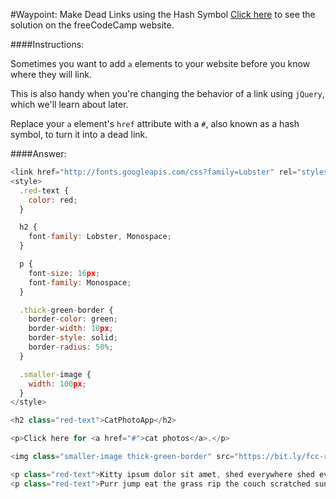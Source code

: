 #Waypoint: Make Dead Links using the Hash Symbol
<a href="http://freecodecamp.com/challenges/Waypoint:%20Make%20Dead%20Links%20using%20the%20Hash%20Symbol?solution=%3Clink%20href%3D%22http%3A%2F%2Ffonts.googleapis.com%2Fcss%3Ffamily%3DLobster%22%20rel%3D%22stylesheet%22%20type%3D%22text%2Fcss%22%3E%0A%3Cstyle%3E%0A%20%20.red-text%20%7B%0A%20%20%20%20color%3A%20red%3B%0A%20%20%7D%0A%0A%20%20h2%20%7B%0A%20%20%20%20font-family%3A%20Lobster%2C%20Monospace%3B%0A%20%20%7D%0A%0A%20%20p%20%7B%0A%20%20%20%20font-size%3A%2016px%3B%0A%20%20%20%20font-family%3A%20Monospace%3B%0A%20%20%7D%0A%0A%20%20.thick-green-border%20%7B%0A%20%20%20%20border-color%3A%20green%3B%0A%20%20%20%20border-width%3A%2010px%3B%0A%20%20%20%20border-style%3A%20solid%3B%0A%20%20%20%20border-radius%3A%2050%25%3B%0A%20%20%7D%0A%0A%20%20.smaller-image%20%7B%0A%20%20%20%20width%3A%20100px%3B%0A%20%20%7D%0A%3C%2Fstyle%3E%0A%0A%3Ch2%20class%3D%22red-text%22%3ECatPhotoApp%3C%2Fh2%3E%0A%0A%3Cp%3EClick%20here%20for%20%3Ca%20href%3D%22%23%22%3Ecat%20photos%3C%2Fa%3E.%3C%2Fp%3E%0A%0A%3Cimg%20class%3D%22smaller-image%20thick-green-border%22%20src%3D%22https%3A%2F%2Fbit.ly%2Ffcc-relaxing-cat%22%3E%0A%0A%3Cp%20class%3D%22red-text%22%3EKitty%20ipsum%20dolor%20sit%20amet%2C%20shed%20everywhere%20shed%20everywhere%20stretching%20attack%20your%20ankles%20chase%20the%20red%20dot%2C%20hairball%20run%20catnip%20eat%20the%20grass%20sniff.%3C%2Fp%3E%0A%3Cp%20class%3D%22red-text%22%3EPurr%20jump%20eat%20the%20grass%20rip%20the%20couch%20scratched%20sunbathe%2C%20shed%20everywhere%20rip%20the%20couch%20sleep%20in%20the%20sink%20fluffy%20fur%20catnip%20scratched.%3C%2Fp%3E%0A" target="_blank">Click here</a> to see the solution on the freeCodeCamp website.


####Instructions:
<p class="wrappable negative-10">Sometimes you want to add <code>a</code> elements to your website before you know where they will link.</p><p class="wrappable negative-10">This is also handy when you&apos;re changing the behavior of a link using <code>jQuery</code>, which we&apos;ll learn about later.</p><p class="wrappable negative-10">Replace your <code>a</code> element&apos;s <code>href</code> attribute with a <code>#</code>, also known as a hash symbol, to turn it into a dead link.</p><div class="negative-bottom-margin-30"></div>


####Answer:
```javascript
<link href="http://fonts.googleapis.com/css?family=Lobster" rel="stylesheet" type="text/css">
<style>
  .red-text {
    color: red;
  }

  h2 {
    font-family: Lobster, Monospace;
  }

  p {
    font-size: 16px;
    font-family: Monospace;
  }

  .thick-green-border {
    border-color: green;
    border-width: 10px;
    border-style: solid;
    border-radius: 50%;
  }

  .smaller-image {
    width: 100px;
  }
</style>

<h2 class="red-text">CatPhotoApp</h2>

<p>Click here for <a href="#">cat photos</a>.</p>

<img class="smaller-image thick-green-border" src="https://bit.ly/fcc-relaxing-cat">

<p class="red-text">Kitty ipsum dolor sit amet, shed everywhere shed everywhere stretching attack your ankles chase the red dot, hairball run catnip eat the grass sniff.</p>
<p class="red-text">Purr jump eat the grass rip the couch scratched sunbathe, shed everywhere rip the couch sleep in the sink fluffy fur catnip scratched.</p>

```